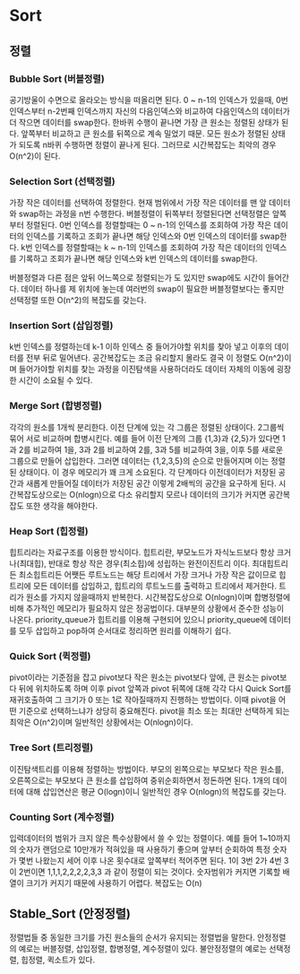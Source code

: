 # Sort
## 정렬

### Bubble Sort (버블정렬)
공기방울이 수면으로 올라오는 방식을 떠올리면 된다.
0 ~ n-1의 인덱스가 있을때,
0번 인덱스부터 n-2번째 인덱스까지 자신의 다음인덱스와 비교하여 다음인덱스의 데이터가 더 작으면 데이터를 swap한다.
한바퀴 수행이 끝나면 가장 큰 원소는 정렬된 상태가 된다. 앞쪽부터 비교하고 큰 원소를 뒤쪽으로 계속 밀었기 때문.
모든 원소가 정렬된 상태가 되도록 n바퀴 수행하면 정렬이 끝나게 된다.
그러므로 시간복잡도는 최악의 경우 O(n^2)이 된다.

### Selection Sort (선택정렬)
가장 작은 데이터를 선택하여 정렬한다.
현재 범위에서 가장 작은 데이터를 맨 앞 데이터와 swap하는 과정을 n번 수행한다.
버블정렬이 뒤쪽부터 정렬된다면 선택정렬은 앞쪽부터 정렬된다.
0번 인덱스를 정렬할때는 0 ~ n-1의 인덱스를 조회하여 가장 작은 데이터의 인덱스를 기록하고 조회가 끝나면 해당 인덱스와 0번 인덱스의 데이터를 swap한다.
k번 인덱스를 정렬할때는 k ~ n-1의 인덱스를 조회하여 가장 작은 데이터의 인덱스를 기록하고 조회가 끝나면 해당 인덱스와 k번 인덱스의 데이터를 swap한다.

버블정렬과 다른 점은 앞뒤 어느쪽으로 정렬되는가 도 있지만
swap에도 시간이 들어간다. 데이터 하나를 제 위치에 놓는데 여러번의 swap이 필요한 버블정렬보다는 좋지만 선택정렬 또한 O(n^2)의 복잡도를 갖는다.

### Insertion Sort (삽입정렬)
k번 인덱스를 정렬하는데 k-1 이하 인덱스 중 들어가야할 위치를 찾아 넣고 이후의 데이터를 전부 뒤로 밀어낸다.
공간복잡도는 조금 유리할지 몰라도 결국 이 정렬도 O(n^2)이며 들어가야할 위치를 찾는 과정을 이진탐색을 사용하더라도 데이터 자체의 이동에 굉장한 시간이 소요될 수 있다.

### Merge Sort (합병정렬)
각각의 원소를 1개씩 분리한다.
이전 단계에 있는 각 그룹은 정렬된 상태이다. 2그룹씩 묶어 서로 비교하며 합병시킨다.
예를 들어 이전 단계의 그룹 {1,3}과 {2,5}가 있다면 1과 2를 비교하여 1을, 3과 2를 비교하여 2를, 3과 5를 비교하여 3을, 이후 5를 새로운 그룹으로 만들어 삽입한다. 그러면 데이터는 {1,2,3,5}의 순으로 만들어지며 이는 정렬된 상태이다.
이 경우 메모리가 꽤 크게 소요된다. 각 단계마다 이전데이터가 저장된 공간과 새롭게 만들어질 데이터가 저장된 공간 이렇게 2배씩의 공간을 요구하게 된다.
시간복잡도상으로는 O(nlogn)으로 다소 유리할지 모르나 데이터의 크기가 커지면 공간복잡도 또한 생각을 해야한다.

### Heap Sort (힙정렬)
힙트리라는 자료구조를 이용한 방식이다.
힙트리란, 부모노드가 자식노드보다 항상 크거나(최대힙), 반대로 항상 작은 경우(최소힙)에 성립하는 완전이진트리 이다.
최대힙트리든 최소힙트리든 어쨋든 루트노드는 해당 트리에서 가장 크거나 가장 작은 값이므로
힙트리에 모든 데이터를 삽입하고, 힙트리의 루트노드를 출력하고 트리에서 제거한다.
트리가 원소를 가지지 않을때까지 반복한다.
시간복잡도상으로 O(nlogn)이며 합병정렬에 비해 추가적인 메모리가 필요하지 않은 정공법이다. 대부분의 상황에서 준수한 성능이 나온다.
priority_queue가 힙트리를 이용해 구현되어 있으니 priority_queue에 데이터를 모두 삽입하고 pop하여 순서대로 정리하면 원리를 이해하기 쉽다.

### Quick Sort (퀵정렬)
pivot이라는 기준점을 잡고 pivot보다 작은 원소는 pivot보다 앞에, 큰 원소는 pivot보다 뒤에 위치하도록 하며
이후 pivot 앞쪽과 pivot 뒤쪽에 대해 각각 다시 Quick Sort를 재귀호출하여 그 크기가 0 또는 1로 작아질때까지 진행하는 방법이다.
이때 pivot을 어떤 기준으로 선택하느냐가 상당히 중요해진다.
pivot을 최소 또는 최대만 선택하게 되는 최악은 O(n^2)이며 일반적인 상황에서는 O(nlogn)이다.

### Tree Sort (트리정렬)
이진탐색트리를 이용해 정렬하는 방법이다.
부모의 왼쪽으로는 부모보다 작은 원소를, 오른쪽으로는 부모보다 큰 원소를 삽입하여 중위순회하면서 정돈하면 된다.
1개의 데이터에 대해 삽입연산은 평균 O(logn)이니 일반적인 경우 O(nlogn)의 복잡도를 갖는다.

### Counting Sort (계수정렬)
입력데이터의 범위가 크지 않은 특수상황에서 쓸 수 있는 정렬이다.
예를 들어 1~10까지의 숫자가 랜덤으로 10만개가 적혀있을 때 사용하기 좋으며
앞부터 순회하여 특정 숫자가 몇번 나왔는지 세어
이후 나온 횟수대로 앞쪽부터 적어주면 된다.
1이 3번 2가 4번 3이 2번이면
1,1,1,2,2,2,2,3,3 과 같이 정렬이 되는 것이다.
숫자범위가 커지면 기록할 배열이 크기가 커지기 때문에 사용하기 어렵다.
복잡도는 O(n)

## Stable_Sort (안정정렬)
정렬법들 중 동일한 크기를 가진 원소들의 순서가 유지되는 정렬법을 말한다.
안정정렬의 예로는 버블정렬, 삽입정렬, 합병정렬, 계수정렬이 있다.
불안정정렬의 예로는 선택정렬, 힙정렬, 퀵소트가 있다.
